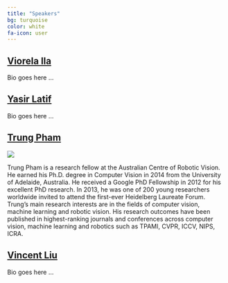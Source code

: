 ```yaml
---
title: "Speakers"
bg: turquoise
color: white
fa-icon: user
---
```


## [Viorela Ila](http://viorelaila.net/)

Bio goes here ... 

## [Yasir Latif](https://ylatif.github.io)

Bio goes here ... 

## [Trung Pham](https://cs.adelaide.edu.au/~trung/home.php)


<img class="img-circle" src="img/trung.jpg">

Trung Pham is a research fellow at the Australian Centre of Robotic Vision. He earned his Ph.D. degree in Computer Vision in 2014 from the University of Adelaide, Australia. He received a Google PhD Fellowship in 2012 for his excellent PhD research. In 2013, he was one of 200 young researchers worldwide invited to attend the first-ever Heidelberg Laureate Forum. Trung’s main research interests are in the fields of computer vision, machine learning and robotic vision. His research outcomes have been published in highest-ranking journals and conferences across computer vision, machine learning and robotics such as TPAMI, CVPR, ICCV, NIPS, ICRA.

## [Vincent Liu](https://scholar.google.com.au/citations?user=rgzyEHoAAAAJ&hl=en)
Bio goes here ... 